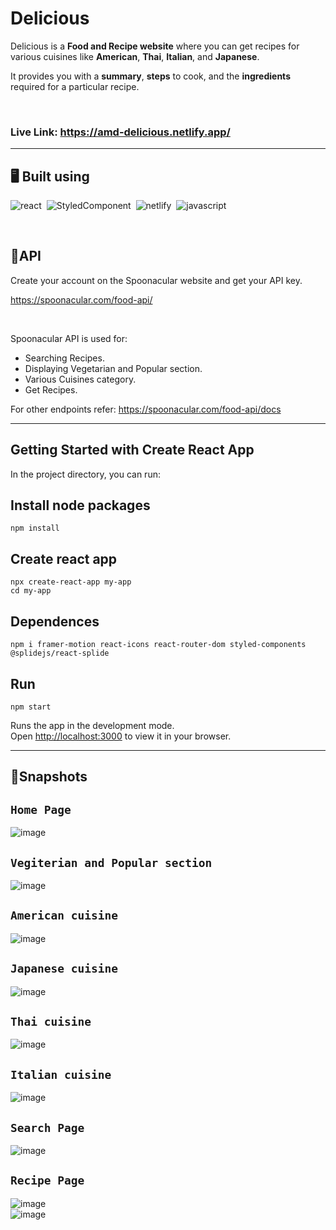 # Delicious

Delicious is a **Food and Recipe website** where you can get recipes for various cuisines like **American**, **Thai**, **Italian**, and **Japanese**.

It provides you with a **summary**, **steps** to cook, and the **ingredients** required for a particular recipe.

<br>

### Live Link: https://amd-delicious.netlify.app/ 

---

## 🖥️ Built using

![react](https://img.shields.io/badge/React-20232A?style=for-the-badge&logo=react&logoColor=61DAFB)&nbsp;
![StyledComponent](https://img.shields.io/badge/styled--components-DB7093?style=for-the-badge&logo=styled-components&logoColor=white)&nbsp;
![netlify](https://img.shields.io/badge/Netlify-00C7B7?style=for-the-badge&logo=netlify&logoColor=white)&nbsp;
![javascript](https://img.shields.io/badge/JavaScript-323330?style=for-the-badge&logo=javascript&logoColor=F7DF1E)&nbsp;

<br>

## 🚀API
Create your account on the Spoonacular website and get your API key.

https://spoonacular.com/food-api/

<br>

Spoonacular API is used for:

* Searching Recipes.
* Displaying Vegetarian and Popular section.
* Various Cuisines category.
* Get Recipes.

For other endpoints refer: https://spoonacular.com/food-api/docs

---

## Getting Started with Create React App

In the project directory, you can run:
## Install node packages
    npm install

## Create react app
    npx create-react-app my-app
    cd my-app

## Dependences
    npm i framer-motion react-icons react-router-dom styled-components @splidejs/react-splide

## Run
    npm start

Runs the app in the development mode.\
Open [http://localhost:3000](http://localhost:3000) to view it in your browser.

---

## 🚀Snapshots

## ``Home Page``
![image](https://user-images.githubusercontent.com/67750128/166148317-6463c1dd-1afb-4469-8862-6da5e8dc65fd.png)
<br>
## ``Vegiterian and Popular section``
![image](https://user-images.githubusercontent.com/67750128/166148359-3032ea99-9e7b-4ab1-8b69-353dbf7da06f.png)
<br>
## ``American cuisine``
![image](https://user-images.githubusercontent.com/67750128/166148399-5a761009-610d-44fc-9831-e7ddcf10c219.png)
<br>
## ``Japanese cuisine``
![image](https://user-images.githubusercontent.com/67750128/166148426-34590761-aacc-417f-be39-6e48ff3418f3.png)
<br>
## ``Thai cuisine``
![image](https://user-images.githubusercontent.com/67750128/166148502-1a5da736-3ab2-46dd-9e25-c79003e2534b.png)
<br>
## ``Italian cuisine``
![image](https://user-images.githubusercontent.com/67750128/166148448-07b2a24b-8889-4009-9b63-3f032113f5c7.png)
<br>
## ``Search Page``
![image](https://user-images.githubusercontent.com/67750128/166148478-b513278e-2129-42ef-9606-4e7286110c95.png)
<br>
## ``Recipe Page``
![image](https://user-images.githubusercontent.com/67750128/166148584-48ebb202-e969-4845-b41c-249226946501.png)
<br>
![image](https://user-images.githubusercontent.com/67750128/166148605-e9a655b5-5ffd-41c6-b57c-48171863446b.png)

